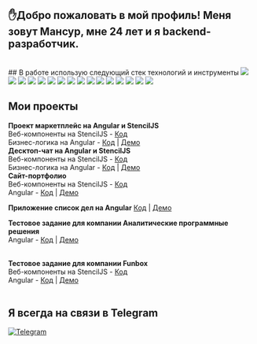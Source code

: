 ## ✋Добро пожаловать в мой профиль! Меня зовут Мансур, мне 24 лет и я backend-разработчик.
</br>
## В работе использую следующий стек технологий и инструменты
<img src="https://img.shields.io/badge/Python-323330?style=for-the-badge&logo=python&logoColor=F7DF1E"> 
<img src="https://img.shields.io/badge/TypeScript-007ACC?style=for-the-badge&logo=typescript&logoColor=white"> 
<img src="https://img.shields.io/badge/Angular-DD0031?style=for-the-badge&logo=angular&logoColor=white"> 
<img src="https://img.shields.io/badge/Angular_material-DD0031?style=for-the-badge&logo=angular&logoColor=white"> 
<img src="https://img.shields.io/badge/StencilJS-black?style=for-the-badge&logo=ionic&logoColor=white"> 
<img src="https://img.shields.io/badge/HTML5-E34F26?style=for-the-badge&logo=html5&logoColor=white"> 
<img src="https://img.shields.io/badge/CSS3-1572B6?style=for-the-badge&logo=css3&logoColor=white">
<img src="https://img.shields.io/badge/Sass-CC6699?style=for-the-badge&logo=sass&logoColor=white"> 
<img src="https://img.shields.io/badge/React-20232A?style=for-the-badge&logo=react&logoColor=61DAFB"> 
<img src="https://img.shields.io/badge/Tailwind_CSS-38B2AC?style=for-the-badge&logo=tailwind-css&logoColor=white">
<img src="https://img.shields.io/badge/Bootstrap-563D7C?style=for-the-badge&logo=bootstrap&logoColor=white"> 
<img src="https://img.shields.io/badge/Ubuntu-E95420?style=for-the-badge&logo=ubuntu&logoColor=white">  
<img src="https://img.shields.io/badge/GraphQL-E10098?style=for-the-badge&logo=graphql&logoColor=white"> 
<img src="https://img.shields.io/badge/Figma-F24E1E?style=for-the-badge&logo=figma&logoColor=white"> 
<img src="https://img.shields.io/badge/GitLab-330F63?style=for-the-badge&logo=gitlab&logoColor=white"> 
<img src="https://img.shields.io/badge/Git-F05032?style=for-the-badge&logo=git&logoColor=white"> 
</br>

## Мои проекты
**Проект маркетплейс на Angular и StencilJS**<br />
Веб-компоненты на StencilJS - [Код](https://github.com/almalib/s-market)<br />
Бизнес-логика на Angular - [Код](https://github.com/almalib/ng-market) | [Демо](https://almalib.github.io/ng-market)<br />
**Десктоп-чат на Angular и StencilJS**<br />
Веб-компоненты на StencilJS - [Код](https://github.com/almalib/stencil-chat)<br />
Бизнес-логика на Angular - [Код](https://github.com/almalib/ng-chat) | [Демо](https://almalib.github.io/ng-chat)<br />
**Сайт-портфолио**<br />
Веб-компоненты на StencilJS - [Код](https://github.com/almalib/s-promo)<br />
Angular - [Код](https://github.com/almalib/ng-promo) | [Демо](https://almalib.github.io/ng-promo)<br />

**Приложение список дел на Angular** [Код](https://github.com/almalib/todo-list) | [Демо](https://almalib.github.io/todo-list)<br />

**Тестовое задание для компании Аналитические программные решения**<br />
Angular - [Код](https://github.com/almalib/crud-app) | [Демо](https://almalib.github.io/crud-app)<br />
<br/>

**Тестовое задание для компании Funbox**<br />
Веб-компоненты на StencilJS - [Код](https://github.com/almalib/s-funbox)<br />
Angular - [Код](https://github.com/almalib/ng-funbox) | [Демо](https://almalib.github.io/ng-funbox)<br />
<br/>
## Я всегда на связи в Telegram 
<a href="https://teleg.run/free_side" rel="nofollow">
<img src="https://camo.githubusercontent.com/dff510e1fc950068c2459737c7373ebe8c3c95e8d80a477c2268ec589ffd41f1/68747470733a2f2f696d672e736869656c64732e696f2f62616467652f54656c656772616d2d7265643f7374796c653d736f6369616c266c6f676f3d74656c656772616d" alt="Telegram" data-canonical-src="https://img.shields.io/badge/Telegram-red?style=social&amp;logo=telegram" style="max-width:100%;">
</a>
